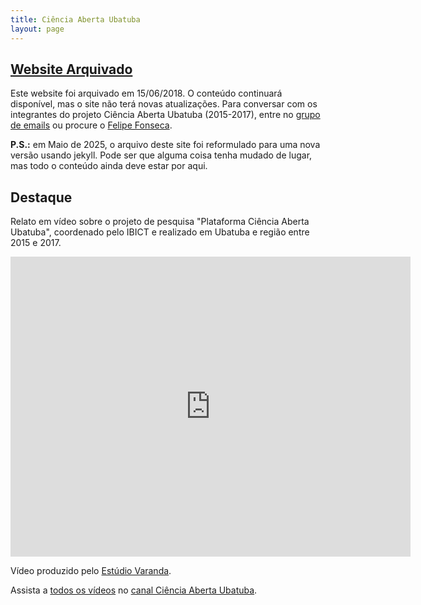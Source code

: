 ```yaml
---
title: Ciência Aberta Ubatuba
layout: page
---
```


## [Website Arquivado](blog/1806/website-arquivado)

Este website foi arquivado em 15/06/2018. O conte&uacute;do continuar&aacute; dispon&iacute;vel, mas o site n&atilde;o ter&aacute; novas atualiza&ccedil;&otilde;es. Para conversar com os integrantes do projeto Ci&ecirc;ncia Aberta Ubatuba (2015-2017), entre no <a href="https://groups.google.com/forum/#!members/cienciaabertaubatuba">grupo de emails</a> ou procure o <a href="http://efeefe.me">Felipe Fonseca</a>.

**P.S.:** em Maio de 2025, o arquivo deste site foi reformulado para uma nova versão usando jekyll. Pode ser que alguma coisa tenha mudado de lugar, mas todo o conteúdo ainda deve estar por aqui.

## Destaque

Relato em vídeo sobre o projeto de pesquisa "Plataforma Ciência Aberta Ubatuba", coordenado pelo IBICT e realizado em Ubatuba e região entre 2015 e 2017.

<div class="ratio ratio-16x9"><iframe allowfullscreen="" class="youtube-field-player" frameborder="0" height="480" id="youtube-field-player" src="https://www.youtube.com/embed/xGHUhl1WB9E?wmode=opaque" title="Embedded video for Ciência Aberta Ubatuba" width="640"></iframe></div>

Vídeo produzido pelo <a href="http://varandaestudio.tumblr.com/">Est&uacute;dio Varanda</a>.

Assista a [todos os vídeos](https://www.youtube.com/channel/UC1J2Bd6q6VhFBNGihT2qYvA) no [canal Ciência Aberta Ubatuba](canal-ciencia-aberta).


